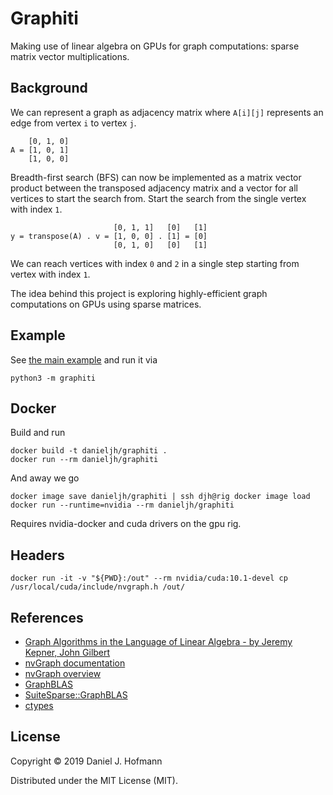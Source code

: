 # Graphiti

Making use of linear algebra on GPUs for graph computations: sparse matrix vector multiplications.


## Background

We can represent a graph as adjacency matrix where `A[i][j]` represents an edge from vertex `i` to vertex `j`.

```
    [0, 1, 0]
A = [1, 0, 1]
    [1, 0, 0]
```

Breadth-first search (BFS) can now be implemented as a matrix vector product between the transposed adjacency matrix and a vector for all vertices to start the search from.
Start the search from the single vertex with index `1`.

```
                       [0, 1, 1]   [0]   [1]
y = transpose(A) . v = [1, 0, 0] . [1] = [0]
                       [0, 1, 0]   [0]   [1]
```

We can reach vertices with index `0` and `2` in a single step starting from vertex with index `1`.

The idea behind this project is exploring highly-efficient graph computations on GPUs using sparse matrices.


## Example

See [the main example](./graphiti/__main__.py) and run it via

    python3 -m graphiti


## Docker

Build and run

    docker build -t danieljh/graphiti .
    docker run --rm danieljh/graphiti

And away we go

    docker image save danieljh/graphiti | ssh djh@rig docker image load
    docker run --runtime=nvidia --rm danieljh/graphiti

Requires nvidia-docker and cuda drivers on the gpu rig.


## Headers

    docker run -it -v "${PWD}:/out" --rm nvidia/cuda:10.1-devel cp /usr/local/cuda/include/nvgraph.h /out/


## References

- [Graph Algorithms in the Language of Linear Algebra - by Jeremy Kepner, John Gilbert](https://www.goodreads.com/book/show/11768822-graph-algorithms-in-the-language-of-linear-algebra)
- [nvGraph documentation](https://docs.nvidia.com/cuda/nvgraph/index.html)
- [nvGraph overview](https://developer.nvidia.com/nvgraph)
- [GraphBLAS](graphblas.org)
- [SuiteSparse::GraphBLAS](http://faculty.cse.tamu.edu/davis/suitesparse.html)
- [ctypes](https://docs.python.org/3/library/ctypes.html)


## License

Copyright © 2019 Daniel J. Hofmann

Distributed under the MIT License (MIT).

